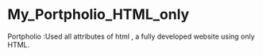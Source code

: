# My_Portpholio_HTML_only
Portpholio :Used all attributes of html , a fully developed website using only HTML.
